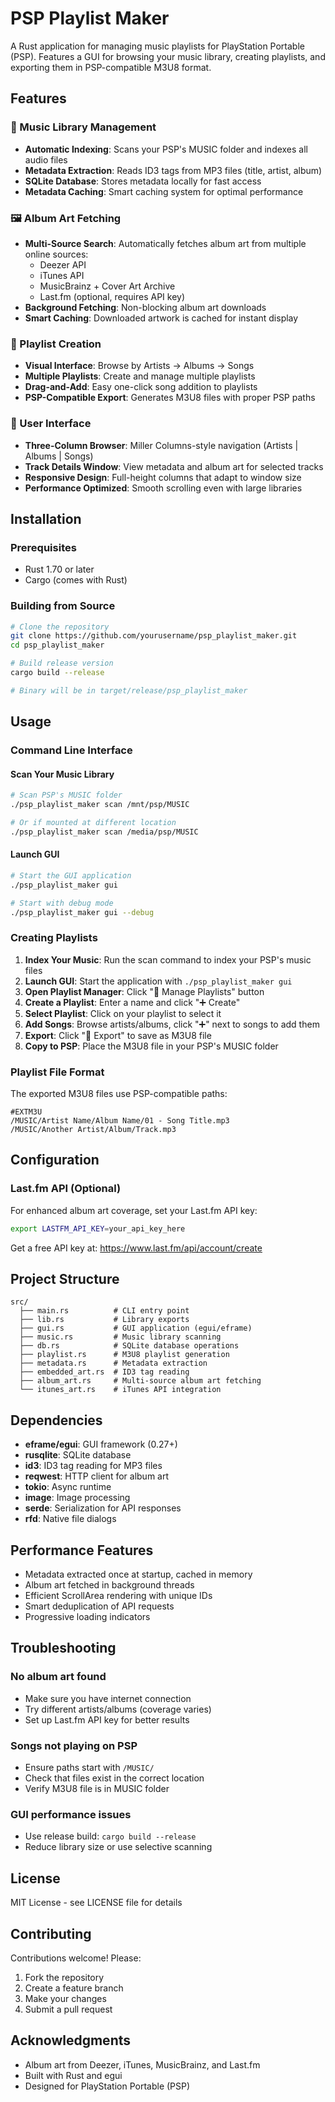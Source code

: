 # PSP Playlist Maker

A Rust application for managing music playlists for PlayStation Portable (PSP). Features a GUI for browsing your music library, creating playlists, and exporting them in PSP-compatible M3U8 format.

## Features

### 🎵 Music Library Management
- **Automatic Indexing**: Scans your PSP's MUSIC folder and indexes all audio files
- **Metadata Extraction**: Reads ID3 tags from MP3 files (title, artist, album)
- **SQLite Database**: Stores metadata locally for fast access
- **Metadata Caching**: Smart caching system for optimal performance

### 🖼️ Album Art Fetching
- **Multi-Source Search**: Automatically fetches album art from multiple online sources:
  - Deezer API
  - iTunes API
  - MusicBrainz + Cover Art Archive
  - Last.fm (optional, requires API key)
- **Background Fetching**: Non-blocking album art downloads
- **Smart Caching**: Downloaded artwork is cached for instant display

### 📝 Playlist Creation
- **Visual Interface**: Browse by Artists → Albums → Songs
- **Multiple Playlists**: Create and manage multiple playlists
- **Drag-and-Add**: Easy one-click song addition to playlists
- **PSP-Compatible Export**: Generates M3U8 files with proper PSP paths

### 🎨 User Interface
- **Three-Column Browser**: Miller Columns-style navigation (Artists | Albums | Songs)
- **Track Details Window**: View metadata and album art for selected tracks
- **Responsive Design**: Full-height columns that adapt to window size
- **Performance Optimized**: Smooth scrolling even with large libraries

## Installation

### Prerequisites
- Rust 1.70 or later
- Cargo (comes with Rust)

### Building from Source

```bash
# Clone the repository
git clone https://github.com/yourusername/psp_playlist_maker.git
cd psp_playlist_maker

# Build release version
cargo build --release

# Binary will be in target/release/psp_playlist_maker
```

## Usage

### Command Line Interface

#### Scan Your Music Library
```bash
# Scan PSP's MUSIC folder
./psp_playlist_maker scan /mnt/psp/MUSIC

# Or if mounted at different location
./psp_playlist_maker scan /media/psp/MUSIC
```

#### Launch GUI
```bash
# Start the GUI application
./psp_playlist_maker gui

# Start with debug mode
./psp_playlist_maker gui --debug
```

### Creating Playlists

1. **Index Your Music**: Run the scan command to index your PSP's music files
2. **Launch GUI**: Start the application with `./psp_playlist_maker gui`
3. **Open Playlist Manager**: Click "📝 Manage Playlists" button
4. **Create a Playlist**: Enter a name and click "➕ Create"
5. **Select Playlist**: Click on your playlist to select it
6. **Add Songs**: Browse artists/albums, click "➕" next to songs to add them
7. **Export**: Click "💾 Export" to save as M3U8 file
8. **Copy to PSP**: Place the M3U8 file in your PSP's MUSIC folder

### Playlist File Format

The exported M3U8 files use PSP-compatible paths:

```
#EXTM3U
/MUSIC/Artist Name/Album Name/01 - Song Title.mp3
/MUSIC/Another Artist/Album/Track.mp3
```

## Configuration

### Last.fm API (Optional)
For enhanced album art coverage, set your Last.fm API key:

```bash
export LASTFM_API_KEY=your_api_key_here
```

Get a free API key at: https://www.last.fm/api/account/create

## Project Structure

```
src/
  ├── main.rs          # CLI entry point
  ├── lib.rs           # Library exports
  ├── gui.rs           # GUI application (egui/eframe)
  ├── music.rs         # Music library scanning
  ├── db.rs            # SQLite database operations
  ├── playlist.rs      # M3U8 playlist generation
  ├── metadata.rs      # Metadata extraction
  ├── embedded_art.rs  # ID3 tag reading
  ├── album_art.rs     # Multi-source album art fetching
  └── itunes_art.rs    # iTunes API integration
```

## Dependencies

- **eframe/egui**: GUI framework (0.27+)
- **rusqlite**: SQLite database
- **id3**: ID3 tag reading for MP3 files
- **reqwest**: HTTP client for album art
- **tokio**: Async runtime
- **image**: Image processing
- **serde**: Serialization for API responses
- **rfd**: Native file dialogs

## Performance Features

- Metadata extracted once at startup, cached in memory
- Album art fetched in background threads
- Efficient ScrollArea rendering with unique IDs
- Smart deduplication of API requests
- Progressive loading indicators

## Troubleshooting

### No album art found
- Make sure you have internet connection
- Try different artists/albums (coverage varies)
- Set up Last.fm API key for better results

### Songs not playing on PSP
- Ensure paths start with `/MUSIC/`
- Check that files exist in the correct location
- Verify M3U8 file is in MUSIC folder

### GUI performance issues
- Use release build: `cargo build --release`
- Reduce library size or use selective scanning

## License

MIT License - see LICENSE file for details

## Contributing

Contributions welcome! Please:
1. Fork the repository
2. Create a feature branch
3. Make your changes
4. Submit a pull request

## Acknowledgments

- Album art from Deezer, iTunes, MusicBrainz, and Last.fm
- Built with Rust and egui
- Designed for PlayStation Portable (PSP)
